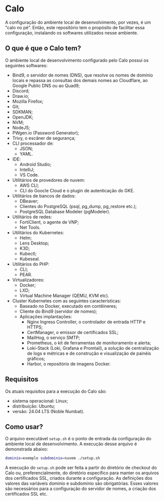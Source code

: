 # Calo
A configuração do ambiente local de desenvolvimento, por vezes, é um "calo no pé". Então, este repositório tem o propósito de facilitar essa configuração, instalando os softwares utilizados nesse ambiente.

## O que é que o Calo tem?
O ambiente local de desenvolvimento configurado pelo Calo possui os seguintes softwares:
- Bind9, o servidor de nomes (DNS), que resolve os nomes de domínio locais e repassa as consultas dos demais nomes ao Cloudflare, ao Google Public DNS ou ao Quad9;
- Discord;
- Draw.io;
- Mozilla Firefox;
- Git;
- SDKMAN;
- OpenJDK;
- NVM;
- NodeJS;
- PWgen.io (Password Generator);
- Trivy, o escâner de segurança;
- CLI processador de:
  - JSON;
  - YAML.
- IDE:
  - Android Studio;
  - IntelliJ;
  - VS Code.
- Utilitários de provedores de nuvem:
  - AWS CLI;
  - CLI do Goocle Cloud e o plugin de autenticação do GKE.
- Utilitários de bancos de dados:
  - DBeaver;
  - Clientes do PostgreSQL (psql, pg_dump, pg_restore etc.);
  - PostgreSQL Database Modeler (pgModeler).
- Utilitários de redes:
  - FortiClient, o agente de VNP;
  - Net Tools.
- Utilitários do Kubernetes:
  - Helm;
  - Lens Desktop;
  - K3D;
  - Kubectl;
  - Kubeseal.
- Utilitários do PHP:
  - CLI;
  - PEAR.
- Virtualizadores:
  - Docker;
  - LXD;
  - Virtual Machine Manager (QEMU, KVM etc).
- Cluster Kubernetes com as seguintes características:
  - Baseado no Docker, executado em contêineres;
  - Cliente do Bind9 (servidor de nomes);
  - Aplicações implantações:
    - Nginx Ingress Controller, o controlador de entrada HTTP e HTTPS;
    - CertManager, o emissor de certificados SSL;
    - MailHog, o serviço SMTP;
    - Prometheus, o kit de ferramentas de monitoramento e alerta;
    - Loki-Stack (Loki, Grafana e Promtail), a solução de centralização de logs e métricas e de construção e visualização de painéis gráficos;
    - Harbor, o repositório de imagens Docker.

## Requisitos
Os atuais requisitos para a execução do Calo são:
- sistema operacional: Linux;
- distribuição: Ubuntu;
- versão: 24.04 LTS (Noble Numbat).

## Como usar?
O arquivo executável `setup.sh` é o ponto de entrada da configuração do ambiente local de desenvolvimento. A execução desse arquivo é demonstrada abaixo:
```bash
dominio=exemplo subdominio=nuvem ./setup.sh
```
A execução do `setup.sh` pode ser feita a partir do diretório de checkout do Calo ou, preferencialmente, do diretório específico para manter os arquivos dos certificados SSL, criados durante a configuração.
As definições dos valores das variáveis dominio e subdominio são obrigatórias. Esses valores são necessários para a configuração do servidor de nomes, a criação dos certificados SSL etc.
